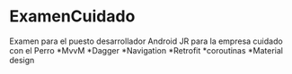 # ExamenCuidado
Examen para el puesto desarrollador Android JR para la empresa cuidado con el Perro
*MvvM
*Dagger
*Navigation
*Retrofit
*coroutinas
*Material design
